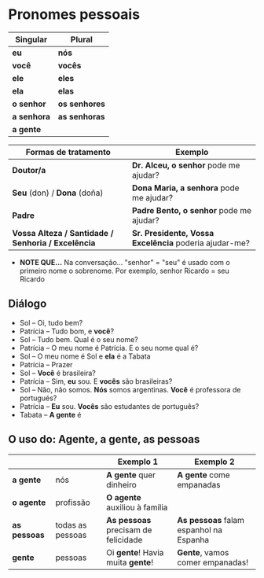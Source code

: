 # Pronomes pessoais

| Singular | Plural |
| -- | -- |
| **eu**        | **nós** |
| **você**      | **vocês** |
| **ele**       | **eles** |
| **ela**       | **elas** |
| **o senhor**  | **os senhores** |
| **a senhora** | **as senhoras** |
| **a gente**   | |

| Formas de tratamento | Exemplo |
| -- | -- |
| **Doutor/a**                                         | **Dr. Alceu, o senhor** pode me ajudar? |
| **Seu** (don) / **Dona** (doña)                      | **Dona Maria, a senhora** pode me ajudar? |
| **Padre**                                            | **Padre Bento, o senhor** pode me ajudar? |
| **Vossa Alteza / Santidade / Senhoria / Excelência** | **Sr. Presidente, Vossa Excelência** poderia ajudar-me? |

* **NOTE QUE...** Na conversação... "senhor" = "seu" é usado com o primeiro nome o sobrenome. Por exemplo, senhor Ricardo = seu Ricardo

## Diálogo

* Sol –  Oi, tudo bem?
* Patrícia – Tudo bom, e **você**?
* Sol – Tudo bem. Qual é o seu nome?
* Patrícia – O meu nome é Patrícia. E o seu nome qual é?
* Sol – O meu nome é Sol e **ela** é a Tabata
* Patrícia – Prazer
* Sol – **Você** é brasileira?
* Patrícia – Sim, **eu** sou. E **vocês** são brasileiras?
* Sol – Não, não somos. **Nós** somos argentinas. **Você** é professora de portugués?
* Patrícia – **Eu** sou. **Vocês** são estudantes de português?
* Tabata – **A gente** é

## O uso do: Agente, a gente, as pessoas

||| Exemplo 1 | Exemplo 2 |
| -- | -- | -- | -- |
| **a gente**    | nós              | **A gente** quer dinheiro             | **A gente** come empanadas |
| **o agente**   | profissão        | **O agente** auxiliou à família       | |
| **as pessoas** | todas as pessoas | **As pessoas** precisam de felicidade | **As pessoas** falam espanhol na Espanha |
| **gente**      | pessoas          | Oi **gente**! Havia muita **gente**!  | **Gente**, vamos comer empanadas! |
